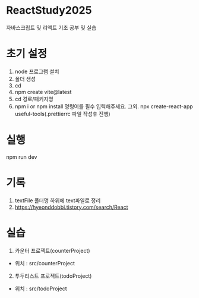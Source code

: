 # ReactStudy2025

자바스크립트 및 리액트 기초 공부 및 실습

# 초기 설정

1. node 프로그램 설치
2. 폴더 생성
3. cd 
4. npm create vite@latest
5. cd 경로/패키지명
6. npm i or npm install 명령어를 필수 입력해주세요.
그외. npx create-react-app useful-tools(.prettierrc 파일 작성후 진행)

# 실행
npm run dev

# 기록

1. textFile 폴더명 하위에 text파일로 정리
2. https://hyeonddobbi.tistory.com/search/React

# 실습

1. 카운터 프로젝트(counterProject)
- 위치 : src/counterProject
2. 투두리스트 프로젝트(todoProject)
- 위치 : src/todoProject
